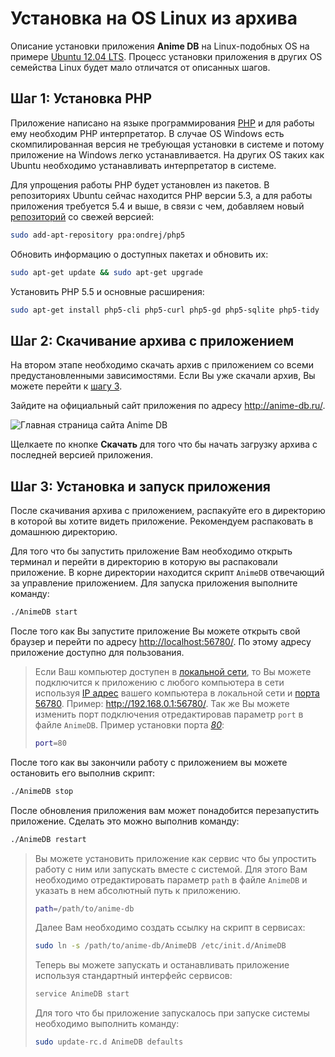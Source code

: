 # Установка на OS Linux из архива

Описание установки приложения **Anime DB** на Linux-подобных OS на примере [Ubuntu 12.04 LTS](http://www.ubuntu.com/).
Процесс установки приложения в других OS семейства Linux будет мало отличатся от описанных шагов.

<a name="stap-1"></a>

## Шаг 1: Установка PHP

Приложение написано на языке программирования [PHP](http://php.net/) и для работы ему необходим PHP интерпретатор. В случае OS Windows
есть скомпилированная версия не требующая установки в системе и потому приложение на Windows легко устанавливается. На
других OS таких как Ubuntu необходимо устанавливать интерпретатор в системе.

Для упрощения работы PHP будет установлен из пакетов. В репозиториях Ubuntu сейчас находится PHP версии 5.3, а для
работы приложения требуется 5.4 и выше, в связи с чем, добавляем новый [репозиторий](http://ru.wikipedia.org/wiki/Репозиторий) со свежей версией:

```bash
sudo add-apt-repository ppa:ondrej/php5
```

Обновить информацию о доступных пакетах и обновить их:

```bash
sudo apt-get update && sudo apt-get upgrade
```

Установить PHP 5.5 и основные расширения:

```bash
sudo apt-get install php5-cli php5-curl php5-gd php5-sqlite php5-tidy
```

<a name="stap-2"></a>

## Шаг 2: Скачивание архива с приложением

На втором этапе необходимо скачать архив с приложением со всеми предустановленными зависимостями.
Если Вы уже скачали архив, Вы можете перейти к [шагу 3](#stap-3).

Зайдите на официальный сайт приложения по адресу <http://anime-db.ru/>.

![Главная страница сайта Anime DB](https://raw.github.com/anime-db/anime-db-docs/master/images/ru/install/home_page_nix.jpg)

Щелкаете по кнопке **Скачать** для того что бы начать загрузку архива c последней версией приложения.

<a name="stap-3"></a>

## Шаг 3: Установка и запуск приложения

После скачивания архива с приложением, распакуйте его в директорию в которой вы хотите видеть приложение. Рекомендуем
распаковать в домашнюю директорию.

Для того что бы запустить приложение Вам необходимо открыть терминал и перейти в директорию в которую вы
распаковали приложение. В корне директории находится скрипт `AnimeDB` отвечающий за управление приложением.
Для запуска приложения выполните команду:

```bash
./AnimeDB start
```

После того как Вы запустите приложение Вы можете открыть свой браузер и перейти по адресу <http://localhost:56780/>. По этому адресу
приложение доступно для пользования.

<a name="change-port"></a>

> Если Ваш компьютер доступен в [локальной сети](http://ru.wikipedia.org/wiki/Локальная_вычислительная_сеть), то Вы можете подключится к приложению с любого компьютера в сети
используя [IP адрес](http://ru.wikipedia.org/wiki/IP-адрес) вашего компьютера в локальной сети и [порта](http://ru.wikipedia.org/wiki/Порт_\(компьютерные_сети\)) [56780](/ru/user/port.md). Пример: <http://192.168.0.1:56780/>. Так же Вы можете
изменить порт подключения отредактировав параметр `port` в файле `AnimeDB`. Пример установки порта *[80](http://en.wikipedia.org/wiki/List_of_TCP_and_UDP_port_numbers#cite_ref-11)*:
> 
> ```bash
> port=80
> ```

После того как вы закончили работу с приложением вы можете остановить его выполнив скрипт:

```bash
./AnimeDB stop
```

После обновления приложения вам может понадобится перезапустить приложение. Сделать это можно выполнив команду:

```bash
./AnimeDB restart
```

> Вы можете установить приложение как сервис что бы упростить работу с ним или запускать вместе с системой. Для этого
Вам необходимо отредактировать параметр `path` в файле `AnimeDB` и указать в нем абсолютный путь к приложению.
> 
> ```bash
> path=/path/to/anime-db
> ```
> 
> Далее Вам необходимо создать ссылку на скрипт в сервисах:
> 
> ```bash
> sudo ln -s /path/to/anime-db/AnimeDB /etc/init.d/AnimeDB
> ```
> 
> Теперь вы можете запускать и останавливать приложение используя стандартный интерфейс сервисов:
> 
> ```bash
> service AnimeDB start
> ```
> 
> Для того что бы приложение запускалось при запуске системы необходимо выполнить команду:
> 
> ```bash
> sudo update-rc.d AnimeDB defaults
> ```